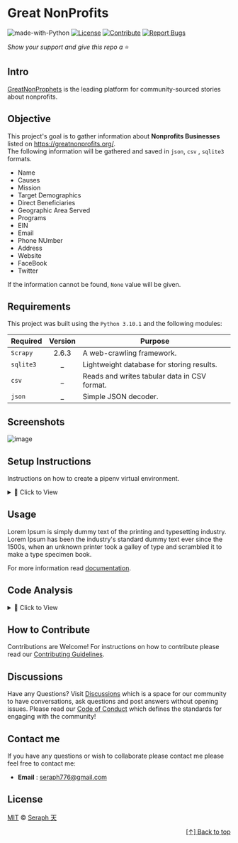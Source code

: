 <div id="home" align="left">

# Great NonProfits

![made-with-Python](https://img.shields.io/badge/Python-blue?&logo=python&logoColor=yellow&label=Built%20with&style=flat&labelColor=black)
[![License](https://img.shields.io/github/license/seraph776/seraph776?logo=github&color=green&labelColor=black)](https://github.com/seraph776/quotes-to-scrape.com/blob/main/contributing.md) [![Contribute](https://img.shields.io/badge/Contribute-black?&logo=github&logoColor=black&label=&flat&labelColor=yellow)](https://github.com/seraph776/quotes-to-scrape.com/blob/main/contributing.md) [![Report Bugs](https://img.shields.io/badge/Report%20Bugz-black?&logo=github&logoColor=black&label=&flat&labelColor=red)](https://github.com/seraph776/quotes-to-scrape.com/issues/new/choose)

_Show your support and give this repo a_ ⭐


  
</div>


## Intro

[GreatNonProphets](https://greatnonprofits.org/) is the leading platform for community-sourced stories about nonprofits.

## Objective

This project's goal is to gather information about **Nonprofits Businesses** listed on https://greatnonprofits.org/.   
The following information will be gathered and saved in `json`, `csv` , `sqlite3` formats.  
  - Name
  - Causes
  - Mission
  - Target Demographics
  - Direct Beneficiaries
  - Geographic Area Served
  - Programs
  - EIN
  - Email
  - Phone NUmber
  - Address
  - Website
  - FaceBook
  - Twitter
 

If the information cannot be found, `None` value will be given.
## Requirements

This project was built using the `Python 3.10.1` and the following modules: 

| Required         | Version | Purpose                                        |
|------------------|:-------:|------------------------------------------------|
| `Scrapy `        |  2.6.3  | A web-crawling framework.                      | 
| `sqlite3`        |    _    | Lightweight database for storing results.      | 
| `csv`            |    _    | Reads and writes tabular data in CSV format.   | 
| `json`           |    _    | Simple JSON decoder.                           | 


## Screenshots

![image](https://user-images.githubusercontent.com/72005563/203444300-e9236095-99af-4b1d-8fe2-05d75e56f514.png)


## Setup Instructions 
Instructions on how to create a pipenv virtual environment.

<details>
<summary>🎯 Click to View </summary>

1. Download [zip file](https://github.com/seraph776/QuickStartTemplate/archive/refs/heads/main.zip) 
2. Extract zip files
3. Change directory into projectFolder:

```
$ cd projectFolder
```

4. Install from Pipfile:

```
$ pipenv install  
```

5. Run the application from within virtual environment:

```
$ pipenv run python main.py
```

</details>




## Usage
Lorem Ipsum is simply dummy text of the printing and typesetting industry. Lorem Ipsum has been the industry's standard dummy text ever since the 1500s, when an unknown printer took a galley of type and scrambled it to make a type specimen book. 

For more information read [documentation](https://github.com/seraph776/QuickStartTemplate).


## Code Analysis

<details>
<summary>🎯 Click to View </summary>

#### STEP 1:

```python
print('Hello World')
```
</details>



## How to Contribute


Contributions are Welcome! For instructions on how to contribute please read our [Contributing Guidelines](https://github.com/seraph776/QuickStartTemplate/blob/main/CONTRIBUTING.md). 


## Discussions

Have any Questions? Visit [Discussions](https://github.com/seraph776/QuickStart/discussions) which is a space for our community to have conversations, ask questions and post answers without opening issues. Please read our [Code of Conduct](https://github.com/seraph776/QuickStartTemplate/blob/main/CODE-OF-CONDUCT.md) which defines the  standards for engaging with the community!

## Contact me

If you have any questions or wish to collaborate please contact me please feel free to contact me:  
- **Email** : [seraph776@gmail.com](mailto:seraph776@gmail.com)


## License 

[MIT](https://github.com/seraph776/seraph776/blob/main/LICENSE) © [Seraph 天](https://github.com/seraph776) 


<div align="right">

[[↑] Back to top](#home)

</div>  
